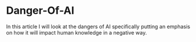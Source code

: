 # Danger-Of-AI
In this article I will look at the dangers of AI specifically putting an emphasis on how it will impact human knowledge in a negative way.
